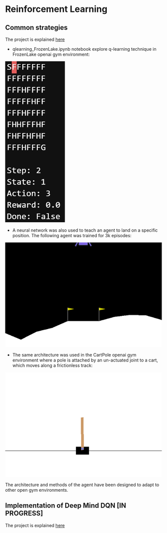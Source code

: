 # Reinforcement Learning

## Common strategies
 
The project is explained [here](https://apiquet.com/2021/02/07/reinforcement-learning/)

* qlearning_FrozenLake.ipynb notebook explore q-learning technique in FrozenLake openai gym environment:

![Image](q_learning/imgs/FrozenLake_trained.gif)

* A neural network was also used to teach an agent to land on a specific position. The following agent was trained for 3k episodes:

![Image](neural_networks/simple/imgs/lunarlander_agent_3k_episodes.gif)

* The same architecture was used in the CartPole openai gym environment where a pole is attached by an un-actuated joint to a cart, which moves along a frictionless track:

![Image](neural_networks/simple/imgs/cartpole_agent_750_episodes.gif)

The architecture and methods of the agent have been designed to adapt to other open gym environments.

## Implementation of Deep Mind DQN [IN PROGRESS]

The project is explained [here](https://apiquet.com/2021/11/12/playing-atari-with-deep-reinforcement-learning//)
